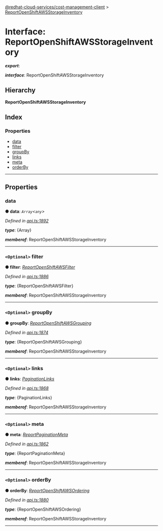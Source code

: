 [@redhat-cloud-services/cost-management-client](../README.md) > [ReportOpenShiftAWSStorageInventory](../interfaces/reportopenshiftawsstorageinventory.md)

# Interface: ReportOpenShiftAWSStorageInventory

*__export__*: 

*__interface__*: ReportOpenShiftAWSStorageInventory

## Hierarchy

**ReportOpenShiftAWSStorageInventory**

## Index

### Properties

* [data](reportopenshiftawsstorageinventory.md#data)
* [filter](reportopenshiftawsstorageinventory.md#filter)
* [groupBy](reportopenshiftawsstorageinventory.md#groupby)
* [links](reportopenshiftawsstorageinventory.md#links)
* [meta](reportopenshiftawsstorageinventory.md#meta)
* [orderBy](reportopenshiftawsstorageinventory.md#orderby)

---

## Properties

<a id="data"></a>

###  data

**● data**: *`Array`<`any`>*

*Defined in [api.ts:1892](https://github.com/karelhala/javascript-clients/blob/master/packages/cost-management/api.ts#L1892)*

*__type__*: {Array}

*__memberof__*: ReportOpenShiftAWSStorageInventory

___
<a id="filter"></a>

### `<Optional>` filter

**● filter**: *[ReportOpenShiftAWSFilter](reportopenshiftawsfilter.md)*

*Defined in [api.ts:1886](https://github.com/karelhala/javascript-clients/blob/master/packages/cost-management/api.ts#L1886)*

*__type__*: {ReportOpenShiftAWSFilter}

*__memberof__*: ReportOpenShiftAWSStorageInventory

___
<a id="groupby"></a>

### `<Optional>` groupBy

**● groupBy**: *[ReportOpenShiftAWSGrouping](reportopenshiftawsgrouping.md)*

*Defined in [api.ts:1874](https://github.com/karelhala/javascript-clients/blob/master/packages/cost-management/api.ts#L1874)*

*__type__*: {ReportOpenShiftAWSGrouping}

*__memberof__*: ReportOpenShiftAWSStorageInventory

___
<a id="links"></a>

### `<Optional>` links

**● links**: *[PaginationLinks](paginationlinks.md)*

*Defined in [api.ts:1868](https://github.com/karelhala/javascript-clients/blob/master/packages/cost-management/api.ts#L1868)*

*__type__*: {PaginationLinks}

*__memberof__*: ReportOpenShiftAWSStorageInventory

___
<a id="meta"></a>

### `<Optional>` meta

**● meta**: *[ReportPaginationMeta](reportpaginationmeta.md)*

*Defined in [api.ts:1862](https://github.com/karelhala/javascript-clients/blob/master/packages/cost-management/api.ts#L1862)*

*__type__*: {ReportPaginationMeta}

*__memberof__*: ReportOpenShiftAWSStorageInventory

___
<a id="orderby"></a>

### `<Optional>` orderBy

**● orderBy**: *[ReportOpenShiftAWSOrdering](../modules/reportopenshiftawsordering.md)*

*Defined in [api.ts:1880](https://github.com/karelhala/javascript-clients/blob/master/packages/cost-management/api.ts#L1880)*

*__type__*: {ReportOpenShiftAWSOrdering}

*__memberof__*: ReportOpenShiftAWSStorageInventory

___

